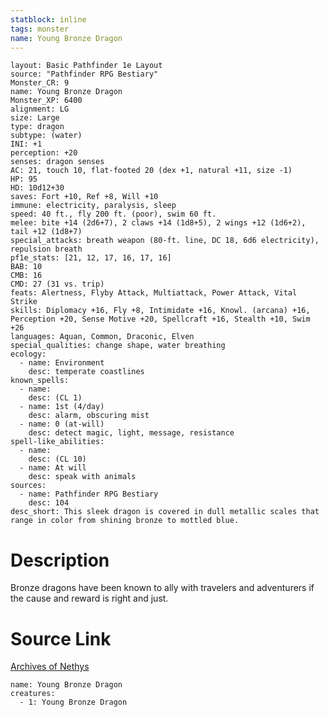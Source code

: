 ```yaml
---
statblock: inline
tags: monster
name: Young Bronze Dragon
---
```

```statblock
layout: Basic Pathfinder 1e Layout
source: "Pathfinder RPG Bestiary"
Monster_CR: 9
name: Young Bronze Dragon
Monster_XP: 6400
alignment: LG
size: Large
type: dragon
subtype: (water)
INI: +1
perception: +20
senses: dragon senses
AC: 21, touch 10, flat-footed 20 (dex +1, natural +11, size -1)
HP: 95
HD: 10d12+30
saves: Fort +10, Ref +8, Will +10
immune: electricity, paralysis, sleep
speed: 40 ft., fly 200 ft. (poor), swim 60 ft.
melee: bite +14 (2d6+7), 2 claws +14 (1d8+5), 2 wings +12 (1d6+2), tail +12 (1d8+7)
special_attacks: breath weapon (80-ft. line, DC 18, 6d6 electricity), repulsion breath
pf1e_stats: [21, 12, 17, 16, 17, 16]
BAB: 10
CMB: 16
CMD: 27 (31 vs. trip)
feats: Alertness, Flyby Attack, Multiattack, Power Attack, Vital Strike
skills: Diplomacy +16, Fly +8, Intimidate +16, Knowl. (arcana) +16, Perception +20, Sense Motive +20, Spellcraft +16, Stealth +10, Swim +26
languages: Aquan, Common, Draconic, Elven
special_qualities: change shape, water breathing
ecology:
  - name: Environment
    desc: temperate coastlines
known_spells:
  - name:
    desc: (CL 1)
  - name: 1st (4/day)
    desc: alarm, obscuring mist
  - name: 0 (at-will)
    desc: detect magic, light, message, resistance
spell-like_abilities:
  - name:
    desc: (CL 10)
  - name: At will
    desc: speak with animals
sources:
  - name: Pathfinder RPG Bestiary
    desc: 104
desc_short: This sleek dragon is covered in dull metallic scales that range in color from shining bronze to mottled blue.
```
# Description
Bronze dragons have been known to ally with travelers and adventurers if the cause and reward is right and just. 
# Source Link
[Archives of Nethys](https://aonprd.com/MonsterDisplay.aspx?ItemName=Young%20Bronze%20Dragon)
```encounter-table
name: Young Bronze Dragon
creatures:
  - 1: Young Bronze Dragon
```
